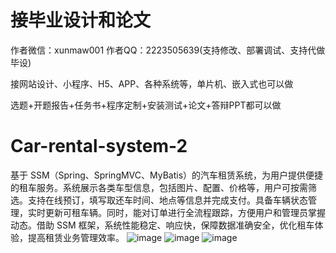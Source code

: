 # 接毕业设计和论文
作者微信：xunmaw001  作者QQ：2223505639(支持修改、部署调试、支持代做毕设)

接网站设计、小程序、H5、APP、各种系统等，单片机、嵌入式也可以做

选题+开题报告+任务书+程序定制+安装测试+论文+答辩PPT都可以做
# Car-rental-system-2
基于 SSM（Spring、SpringMVC、MyBatis）的汽车租赁系统，为用户提供便捷的租车服务。系统展示各类车型信息，包括图片、配置、价格等，用户可按需筛选。支持在线预订，填写取还车时间、地点等信息并完成支付。具备车辆状态管理，实时更新可租车辆。同时，能对订单进行全流程跟踪，方便用户和管理员掌握动态。借助 SSM 框架，系统性能稳定、响应快，保障数据准确安全，优化租车体验，提高租赁业务管理效率。 
![image](https://github.com/user-attachments/assets/253087e0-54b2-4b50-90c3-123e29acf77e)
![image](https://github.com/user-attachments/assets/d6a56dd7-ffb9-4c2a-9cf9-7fb1de0af5ed)
![image](https://github.com/user-attachments/assets/739c6545-b5fc-46df-8805-20b50351a157)
